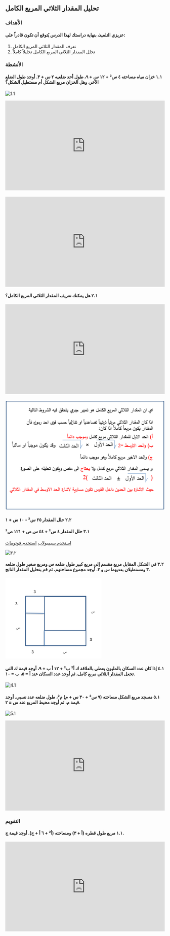 ## تحليل المقدار الثلاثي المربع الكامل

### الأهداف

#### عزيزي التلميذ، بنهاية دراستك لهذا الدرس يُتوقع أن تكون قادراً على:

1. تعرف المقدار الثلاثي المربع الكامل
2. تحلل المقدار الثلاثي المربع الكامل تحليلاً كاملاً

### الأنشطة

#### ١.١ خزان مياه مساحته ٤ س² + ١٢ س + ٩، طول أحد ضلعيه ٢ س + ٣. أوجد طول الضلع الآخر، وهل الخزان مربع الشكل أم مستطيل الشكل؟

![1.1](https://toplineindustries.in/wp-content/uploads/2022/10/blog-9-768x403-1.webp)

<div style="position: relative; padding-bottom: 56.25%; height: 0; overflow: hidden; margin-bottom: 20px;">
  <iframe style="position: absolute; top: 0; left: 0; width: 100%; height: 100%;" src="https://www.youtube.com/embed/SPvgJJT5lIA" frameborder="0" allow="accelerometer; autoplay; clipboard-write; encrypted-media; gyroscope; picture-in-picture" allowfullscreen></iframe>
</div>

<div style="position: relative; padding-bottom: 56.25%; height: 0; overflow: hidden;">
  <iframe style="position: absolute; top: 0; left: 0; width: 100%; height: 100%;" src="https://www.youtube.com/embed/cP1sPvGtsY0" frameborder="0" allow="accelerometer; autoplay; clipboard-write; encrypted-media; gyroscope; picture-in-picture" allowfullscreen></iframe>
</div>

#### ٢.١ هل يمكنك تعريف المقدار الثلاثي المربع الكامل؟

<div style="position: relative; padding-bottom: 56.25%; height: 0; overflow: hidden; margin-bottom: 20px;">
  <iframe style="position: absolute; top: 0; left: 0; width: 100%; height: 100%;" src="https://www.youtube.com/embed/1rZbq4JpWAs" frameborder="0" allow="accelerometer; autoplay; clipboard-write; encrypted-media; gyroscope; picture-in-picture" allowfullscreen></iframe>
</div>

![٣.١](../Images/lec3-1.png)

#### ٢.٢ حلل المقدار ٢٥ س² - ١٠ س + ١

#### ٣.١ حلل المقدار ٤ س² + ٤٤ س ص + ١٢١ ص²

<a href="https://ar.symbolab.com/" target="_blank">استخدم سيمبولاب</a>
<a href="https://photomath.com/install/" target="_blank">استخدم فوتوماث</a>

![٣.٢](https://1.bp.blogspot.com/-s0MvevPadjk/YG1p6gG4RXI/AAAAAAAAB50/Ddig0rQ_IjcMHW3qCNd5eipCpBFB9ZVHgCLcBGAsYHQ/s1242/%25D8%25A7%25D9%2585%25D8%25AA%25D8%25AD%25D8%25A7%25D9%2586.png)

#### ٣.٢ في الشكل المقابل مربع مقسم إلى مربع كبير طول ضلعه س ومربع صغير طول ضلعه ٣ ومستطيلان بعديهما س و ٣. أوجد مجموع مساحتهم، ثم قم بتحليل المقدار الناتج.

![٣.٣](../Images/lec3-2.png)

#### ٤.١ إذا كان عدد السكان بالمليون يعطى بالعلاقة ك أ² ب² + ١٢ أ ب + ٩، أوجد قيمة ك التي تجعل المقدار الثلاثي مربع كامل، ثم أوجد عدد السكان عند أ = ٥، ب = ١٠.

![4.1](https://www.journee-mondiale.com/en/wp-content/uploads/2024/07/world-population-day-celebration.jpg)

#### ٥.١ مسجد مربع الشكل مساحته (٩ س² + ٣٠ س + م) م²، طول ضلعه عدد نسبي. أوجد قيمة م، ثم أوجد محيط المربع عند س = ٢.

![5.1](https://muslimaid-2022.storage.googleapis.com/upload/img_cache/file-25001-0871da08d100482ff26789c90b8cef6e.jpg)

<div style="position: relative; padding-bottom: 56.25%; height: 0; overflow: hidden;">
  <iframe style="position: absolute; top: 0; left: 0; width: 100%; height: 100%;" src="https://www.youtube.com/embed/Sc9Tir7gfxA" frameborder="0" allow="accelerometer; autoplay; clipboard-write; encrypted-media; gyroscope; picture-in-picture" allowfullscreen></iframe>
</div>

### التقويم

#### ١.١ مربع طول قطره (أ + ٣) ومساحته (أ² + ٦ أ + ج). أوجد قيمة ج.

<div style="position: relative; padding-bottom: 56.25%; height: 0; overflow: hidden;">
  <iframe style="position: absolute; top: 0; left: 0; width: 100%; height: 100%;" src="https://www.youtube.com/embed/or_0AjT6WpA" frameborder="0" allow="accelerometer; autoplay; clipboard-write; encrypted-media; gyroscope; picture-in-picture" allowfullscreen></iframe>
</div>
